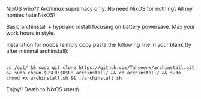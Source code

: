 NixOS who??
Archlinux supremacy only. No need NixOS for nothing\\
All my homies hate NixOS\\

Basic archinstall + hyprland install focusing on battery powersave. Max your work hours in style.

Installation for noobs (simply copy paste the following line in your blank tty after minimal archinstall):

##
    cd /opt/ && sudo git clone https://github.com/Tahseenx/archinstall.git && sudo chown $USER:$USER archinstall/ && cd archinstall/ && sudo chmod +x archinstall.sh && ./archinstall.sh


Enjoy!!
Death to NixOS users\\
